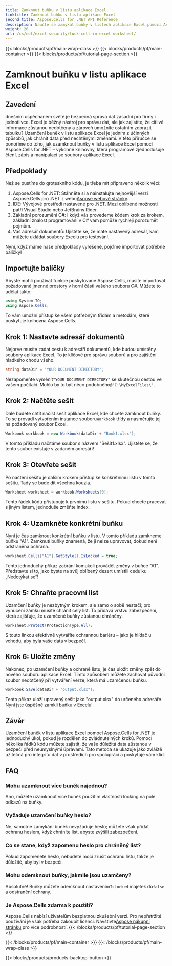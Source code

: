 ```yaml
---
title: Zamknout buňku v listu aplikace Excel
linktitle: Zamknout buňku v listu aplikace Excel
second_title: Aspose.Cells for .NET API Reference
description: Naučte se zamykat buňky v listech aplikace Excel pomocí Aspose.Cells pro .NET. Jednoduchý návod krok za krokem pro bezpečnou správu dat.
weight: 20
url: /cs/net/excel-security/lock-cell-in-excel-worksheet/
---
```


{{< blocks/products/pf/main-wrap-class >}}
{{< blocks/products/pf/main-container >}}
{{< blocks/products/pf/tutorial-page-section >}}

# Zamknout buňku v listu aplikace Excel

## Zavedení

dnešním uspěchaném světě je bezpečná správa dat zásadní pro firmy i jednotlivce. Excel je běžný nástroj pro správu dat, ale jak zajistíte, že citlivé informace zůstanou nedotčeny a zároveň umožníte ostatním zobrazit tabulku? Uzamčení buněk v listu aplikace Excel je jedním z účinných způsobů, jak chránit data před nechtěnými změnami. V této příručce se ponoříme do toho, jak uzamknout buňky v listu aplikace Excel pomocí Aspose.Cells for .NET – výkonné knihovny, která programově zjednodušuje čtení, zápis a manipulaci se soubory aplikace Excel.

## Předpoklady

Než se pustíme do groteskního kódu, je třeba mít připraveno několik věcí:

1.  Aspose.Cells for .NET: Stáhněte si a nainstalujte nejnovější verzi Aspose.Cells pro .NET z webu[Aspose webové stránky](https://releases.aspose.com/cells/net/).
2. IDE: Vývojové prostředí nastavené pro .NET. Mezi oblíbené možnosti patří Visual Studio nebo JetBrains Rider.
3. Základní porozumění C#: I když vás provedeme kódem krok za krokem, základní znalost programování v C# vám pomůže rychleji porozumět pojmům.
4. Váš adresář dokumentů: Ujistěte se, že máte nastavený adresář, kam můžete ukládat soubory Excelu pro testování.

Nyní, když máme naše předpoklady vyřešené, pojďme importovat potřebné balíčky!

## Importujte balíčky

Abyste mohli používat funkce poskytované Aspose.Cells, musíte importovat požadované jmenné prostory v horní části vašeho souboru C#. Můžete to udělat takto:

```csharp
using System.IO;
using Aspose.Cells;
```

To vám umožní přístup ke všem potřebným třídám a metodám, které poskytuje knihovna Aspose.Cells.

## Krok 1: Nastavte adresář dokumentů

Nejprve musíte zadat cestu k adresáři dokumentů, kde budou umístěny soubory aplikace Excel. To je klíčové pro správu souborů a pro zajištění hladkého chodu všeho. 

```csharp
string dataDir = "YOUR DOCUMENT DIRECTORY";
```

 Nezapomeňte vyměnit`"YOUR DOCUMENT DIRECTORY"` se skutečnou cestou ve vašem počítači. Mohlo by to být něco podobného`@"C:\MyExcelFiles\"`.

## Krok 2: Načtěte sešit

Dále budete chtít načíst sešit aplikace Excel, kde chcete zamknout buňky. To se provádí vytvořením instance souboru`Workbook` třídy a nasměrujte jej na požadovaný soubor Excel.

```csharp
Workbook workbook = new Workbook(dataDir + "Book1.xlsx");
```

V tomto příkladu načítáme soubor s názvem "Sešit1.xlsx". Ujistěte se, že tento soubor existuje v zadaném adresáři!

## Krok 3: Otevřete sešit

Po načtení sešitu je dalším krokem přístup ke konkrétnímu listu v tomto sešitu. Tady se bude dít všechna kouzla. 

```csharp
Worksheet worksheet = workbook.Worksheets[0];
```

Tento řádek kódu přistupuje k prvnímu listu v sešitu. Pokud chcete pracovat s jiným listem, jednoduše změňte index.

## Krok 4: Uzamkněte konkrétní buňku 

Nyní je čas zamknout konkrétní buňku v listu. V tomto příkladu zamkneme buňku "A1". Zamknutí buňky znamená, že ji nelze upravovat, dokud není odstraněna ochrana.

```csharp
worksheet.Cells["A1"].GetStyle().IsLocked = true;
```

Tento jednoduchý příkaz zabrání komukoli provádět změny v buňce "A1". Představte si to, jako byste na svůj oblíbený dezert umístili cedulku „Nedotýkat se“!

## Krok 5: Chraňte pracovní list

Uzamčení buňky je nezbytným krokem, ale samo o sobě nestačí; pro vynucení zámku musíte chránit celý list. To přidává vrstvu zabezpečení, která zajišťuje, že uzamčené buňky zůstanou chráněny.

```csharp
worksheet.Protect(ProtectionType.All);
```

S touto linkou efektivně vytváříte ochrannou bariéru – jako je hlídač u vchodu, aby byla vaše data v bezpečí.

## Krok 6: Uložte změny

Nakonec, po uzamčení buňky a ochraně listu, je čas uložit změny zpět do nového souboru aplikace Excel. Tímto způsobem můžete zachovat původní soubor nedotčený při vytváření verze, která má uzamčenou buňku.

```csharp
workbook.Save(dataDir + "output.xlsx");
```

Tento příkaz uloží upravený sešit jako "output.xlsx" do určeného adresáře. Nyní jste úspěšně zamkli buňku v Excelu!

## Závěr

Uzamčení buněk v listu aplikace Excel pomocí Aspose.Cells for .NET je jednoduchý úkol, pokud je rozdělen do zvládnutelných kroků. Pomocí několika řádků kódu můžete zajistit, že vaše důležitá data zůstanou v bezpečí před neúmyslnými úpravami. Tato metoda se ukazuje jako zvláště užitečná pro integritu dat v prostředích pro spolupráci a poskytuje vám klid.

## FAQ

### Mohu uzamknout více buněk najednou?
Ano, můžete uzamknout více buněk použitím vlastnosti locking na pole odkazů na buňky.

### Vyžaduje uzamčení buňky heslo?
Ne, samotné zamykání buněk nevyžaduje heslo; můžete však přidat ochranu heslem, když chráníte list, abyste zvýšili zabezpečení.

### Co se stane, když zapomenu heslo pro chráněný list?
Pokud zapomenete heslo, nebudete moci zrušit ochranu listu, takže je důležité, aby byl v bezpečí.

### Mohu odemknout buňky, jakmile jsou uzamčeny?
 Absolutně! Buňky můžete odemknout nastavením`IsLocked` majetek do`false` a odstranění ochrany.

### Je Aspose.Cells zdarma k použití?
Aspose.Cells nabízí uživatelům bezplatnou zkušební verzi. Pro nepřetržité používání je však potřeba zakoupit licenci. Navštivte[Aspose nákupní stránku](https://purchase.aspose.com/buy) pro více podrobností.
{{< /blocks/products/pf/tutorial-page-section >}}

{{< /blocks/products/pf/main-container >}}
{{< /blocks/products/pf/main-wrap-class >}}

{{< blocks/products/products-backtop-button >}}
